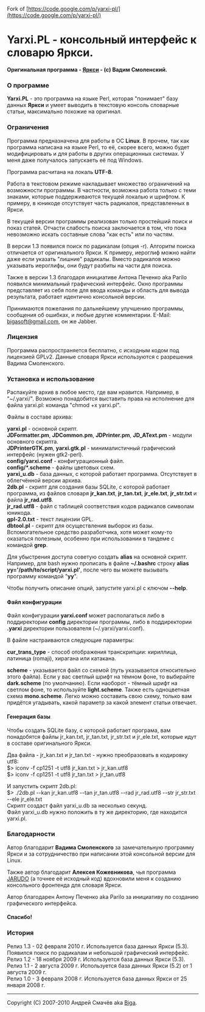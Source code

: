 Fork of [https://code.google.com/p/yarxi-pl/](https://code.google.com/p/yarxi-pl/)


# Yarxi.PL - консольный интерфейс к словарю Яркси.

**Оригинальная программа - [Яркси](http://www.susi.ru/yarxi) \- (c) Вадим Смоленский.**

### О программе

**Yarxi.PL** \- это программа на языке Perl, которая "понимает" базу данных **Яркси** и умеет выводить в текстовую консоль словарные статьи, максимально похожие на оригинал. 

### Ограничения

Программа предназначена для работы в ОС **Linux**. В прочем, так как программа
написана на языке Perl, то её, скорее всего, можно будет модифицировать и для
работы в других операционных системах. У меня даже получалось запускаеть её
под Windows.

Программа расчитана на локаль **UTF-8**.

Работа в текстовом режиме накладывает множество ограничений на возможности
программы. В частности, возможна работа только с теми знаками, которые
поддерживаются текущей локалью и шрифтом. К примеру, в юникоде отсутствует
часть радикалов, представленных в Яркси.

В текущей версии программы реализован только простейший поиск и показ статей.
Отчасти слабость поиска заключается в том, что пока невозможно искать
составные слова "как есть" или по частям.

В версии 1.3 появился поиск по радикалам (опция -r). Алгоритм поиска
отличается от оригинального Яркси. К примеру, иероглиф можно найти даже если
указать "лишние" радикалы. Вместо радикалов можно указывать иероглифы, они
будут разбиты на части для поиска.

Также в версии 1.3 благодаря инициативе Антона Печенко aka Parilo появился
минимальный графический интерфейс. Окно программы представляет из себя поле
для ввода команды и область для вывода результата, работает идентично
консольной версии.

Принимаются пожелания по дальнейшему улучшению программы, сообщения об
ошибках, и любые другие комментарии. E-Mail:
[bigasoft@gmail.com](mailto:bigasoft@gmail.com), он же Jabber.

### Лицензия

Программа распространяется бесплатно, с исходным кодом под лицензией GPLv2.
Данные словаря Яркси используются с разрешения Вадима Смоленского.

### Установка и использование

Распакуйте архив в любое место, где вам нравится. Например, в "~/.yarxi/".
Возможно понадобится выставить права на исполнение для файла yarxi.pl: команда
"chmod +x yarxi.pl".

Файлы в составе архива:

**yarxi.pl** \- основной скрипт.  
**JDFormatter.pm**, **JDCommon.pm**, **JDPrinter.pm**, **JD_AText.pm** \- модули основного скрипта.  
**JDPrinterGTK.pm**, **yarxi.gtk.pl** \- минималистичный графический интерфейс (нужен gtk2-perl).  
**config/yarxi.conf** \- конфигурационный файл.  
**config/*.scheme** \- файлы цветовых схем.  
**yarxi_u.db** \- база данных, с которой работает программа. Отсутствует в облегчённой версии архива.  
**2db.pl** \- скрипт для создания базы SQLite, с которой работает программа, из файлов словаря **jr_kan.txt**, **jr_tan.txt**, **jr_ele.txt**, **jr_str.txt** и файла **jr_rad.utf8**.  
**jr_rad.utf8** \- файл с таблицей соответствия кодов радикалов символам юникода.  
**gpl-2.0.txt** \- текст лицензии GPL.  
**dbtool.pl** \- скрипт для осуществления выборок из базы. Вспомогательное средство разработчика, хотя может кому-то оказаться полезным, особенно при использовании в тандеме с командой **grep**.  

Для убыстрения доступа советую создать **alias** на основной скрипт. Например,
для bash нужно прописать в файле **~/.bashrc** строку **alias
yy='/path/to/script/yarxi.pl'**, после чего вы можете вызывать программу
командой "**yy**".

Чтобы получить описание опций, запустите yarxi.pl с ключом **\--help**.

#### Файл конфигурации

Файл конфигурации **yarxi.conf** может располагаться либо в поддиректории
**config** директории программы, либо в поддиректории **.yarxi** директории
пользователя (~/.yarxi/yarxi.conf).

В файле настраиваются следующие параметры:

**cur_trans_type** \- способ отображения транскрипции: кириллица, латиница (romaji), хирагана или катакана.

**scheme** \- указывается файл со схемой (путь указывается относительно этого файла). Если у вас светлый шрифт на тёмном фоне, то выбирайте **dark.scheme** (по умолчанию). Если наоборот - тёмный шрифт на светлом фоне, то используйте **light.scheme**. Также есть одноцветная схема **mono.scheme**. Легко можно составить свою схему, только вам придётся угадывать, какой параметр за какой элемент статьи отвечает.

#### Генерация базы

Чтобы создать SQLite базу, с которой работает програма, вам понадобятся файлы
jr_kan.txt, jr_tan.txt, jr_str.txt и jr_ele.txt, которые идут в составе
оригинального Яркси.

Два файла - jr_kan.txt и jr_tan.txt - нужно преобразовать в кодировку utf8:  
$> iconv -f cp1251 -t utf8 jr_kan.txt > jr_kan.utf8  
$> iconv -f cp1251 -t utf8 jr_tan.txt > jr_tan.utf8  

И запустить скрипт 2db.pl:  
$> ./2db.pl --kan jr_kan.utf8 --tan jr_tan.utf8 --rad jr_rad.utf8 --str
jr_str.txt --ele jr_ele.txt  
Скрипт создаст файл yarxi_u.db за несколько секунд.  
Файл yarxi_u.db нужно положить в ту же директорию, где находится yarxi.pl.

### Благодарности

Автор благодарит **Вадима Смоленского** за замечательную программу Яркси и за
сотрудничество при написании этой консольной версии для Linux.

Также автор благодарит **Алексея Кожевникова**, чья программа
[JARUDO](http://rathouse.ru/index.php?position=14) (а точнее её исходный код)
вдохновили меня к созданию консольного фронтенда для словаря Яркси.

Автор благодарен Антону Печенко aka Parilo за инициативу по созданию
графического интерфейса.

#### Спасибо!

### История

Релиз 1.3 - 02 февраля 2010 г. Используется база данных Яркси (5.3). Появился
поиск по радикалам и небольшой графический интерфейс.  
Релиз 1.2 - 18 ноября 2009 г. Используется база данных Яркси (5.3).  
Релиз 1.1 - 2 августа 2009 г. Используется база данных Яркси (5.2) от 1
августа 2009 г.  
Релиз 1.0 - 3 февраля 2008 г. Используется база данных Яркси от 25 января 2008
г.  

* * *

Copyright (C) 2007-2010 Андрей Смачёв aka [Biga](mailto:bigasoft@gmail.com).
